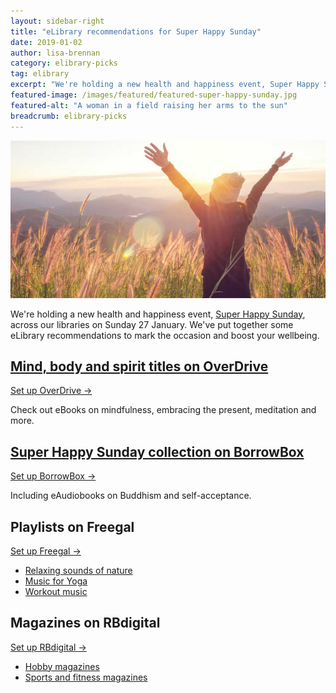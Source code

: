 ```yaml
---
layout: sidebar-right
title: "eLibrary recommendations for Super Happy Sunday"
date: 2019-01-02
author: lisa-brennan
category: elibrary-picks
tag: elibrary
excerpt: "We're holding a new health and happiness event, Super Happy Sunday, across our libraries on Sunday 27 January. We've put together some eLibrary recommendations to mark the occasion and boost your wellbeing."
featured-image: /images/featured/featured-super-happy-sunday.jpg
featured-alt: "A woman in a field raising her arms to the sun"
breadcrumb: elibrary-picks
---
```


![A woman in a field raising her arms to the sun](/images/featured/featured-super-happy-sunday.jpg)

We're holding a new health and happiness event, [Super Happy Sunday](/news/super-happy-sunday/), across our libraries on Sunday 27 January. We've put together some eLibrary recommendations to mark the occasion and boost your wellbeing.

## [Mind, body and spirit titles on OverDrive](https://suffolklibraries.overdrive.com/collection/234595)

[Set up OverDrive &rarr;](/elibrary/overdrive/)

Check out eBooks on mindfulness, embracing the present, meditation and more.

## [Super Happy Sunday collection on BorrowBox](https://fe.bolindadigital.com/wldcs_bol_fo/b2i/mainPage.html?b2bSite=4172&expand=14436&b2bSite=4172)

[Set up BorrowBox &rarr;](/elibrary/borrowbox/)

Including eAudiobooks on Buddhism and self-acceptance.

## Playlists on Freegal

[Set up Freegal &rarr;](/elibrary/freegal/)

* [Relaxing sounds of nature](https://suffolklibraries.freegalmusic.com/browse/playlists/library-playlists/246276)
* [Music for Yoga](https://suffolklibraries.freegalmusic.com/browse/playlists/library-playlists/246278)
* [Workout music](https://suffolklibraries.freegalmusic.com/browse/playlists/library-playlists/246280)

## Magazines on RBdigital

[Set up RBdigital &rarr;](/elibrary/rbdigital/)

* [Hobby magazines](/new-suggestions/articles/hobby-magazines-on-rbdigital/)
* [Sports and fitness magazines](/new-suggestions/articles/sports-and-fitness-magazines-on-rbdigital/)
